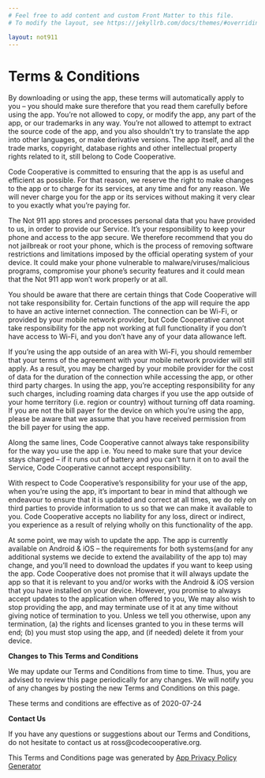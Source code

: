 ```yaml
---
# Feel free to add content and custom Front Matter to this file.
# To modify the layout, see https://jekyllrb.com/docs/themes/#overriding-theme-defaults

layout: not911
---
```


<div class="p-5">
<h1 class="leading-tight text-blue-1 mb-1 font-bold d:pr-5 mb-4">
  Terms &amp; Conditions
</h1>
<p>
By downloading or using the app, these terms will
automatically apply to you – you should make sure therefore
that you read them carefully before using the app. You’re not
allowed to copy, or modify the app, any part of the app, or
our trademarks in any way. You’re not allowed to attempt to
extract the source code of the app, and you also shouldn’t try
to translate the app into other languages, or make derivative
versions. The app itself, and all the trade marks, copyright,
database rights and other intellectual property rights related
to it, still belong to Code Cooperative.
</p> <p>
Code Cooperative is committed to ensuring that the app is
as useful and efficient as possible. For that reason, we
reserve the right to make changes to the app or to charge for
its services, at any time and for any reason. We will never
charge you for the app or its services without making it very
clear to you exactly what you’re paying for.
</p> <p>
The Not 911 app stores and processes personal data that
you have provided to us, in order to provide our
Service. It’s your responsibility to keep your phone and
access to the app secure. We therefore recommend that you do
not jailbreak or root your phone, which is the process of
removing software restrictions and limitations imposed by the
official operating system of your device. It could make your
phone vulnerable to malware/viruses/malicious programs,
compromise your phone’s security features and it could mean
that the Not 911 app won’t work properly or at all.
</p> <!----> <p>
You should be aware that there are certain things that
Code Cooperative will not take responsibility for. Certain
functions of the app will require the app to have an active
internet connection. The connection can be Wi-Fi, or provided
by your mobile network provider, but Code Cooperative
cannot take responsibility for the app not working at full
functionality if you don’t have access to Wi-Fi, and you don’t
have any of your data allowance left.
</p> <p></p> <p>
If you’re using the app outside of an area with Wi-Fi, you
should remember that your terms of the agreement with your
mobile network provider will still apply. As a result, you may
be charged by your mobile provider for the cost of data for
the duration of the connection while accessing the app, or
other third party charges. In using the app, you’re accepting
responsibility for any such charges, including roaming data
charges if you use the app outside of your home territory
(i.e. region or country) without turning off data roaming. If
you are not the bill payer for the device on which you’re
using the app, please be aware that we assume that you have
received permission from the bill payer for using the app.
</p> <p>
Along the same lines, Code Cooperative cannot always take
responsibility for the way you use the app i.e. You need to
make sure that your device stays charged – if it runs out of
battery and you can’t turn it on to avail the Service,
Code Cooperative cannot accept responsibility.
</p> <p>
With respect to Code Cooperative’s responsibility for your
use of the app, when you’re using the app, it’s important to
bear in mind that although we endeavour to ensure that it is
updated and correct at all times, we do rely on third parties
to provide information to us so that we can make it available
to you. Code Cooperative accepts no liability for any
loss, direct or indirect, you experience as a result of
relying wholly on this functionality of the app.
</p> <p>
At some point, we may wish to update the app. The app is
currently available on Android &amp; iOS – the requirements for
both systems(and for any additional systems we
decide to extend the availability of the app to) may change,
and you’ll need to download the updates if you want to keep
using the app. Code Cooperative does not promise that it
will always update the app so that it is relevant to you
and/or works with the Android &amp; iOS version that you have
installed on your device. However, you promise to always
accept updates to the application when offered to you, We may
also wish to stop providing the app, and may terminate use of
it at any time without giving notice of termination to you.
Unless we tell you otherwise, upon any termination, (a) the
rights and licenses granted to you in these terms will end;
(b) you must stop using the app, and (if needed) delete it
from your device.
</p> <p><strong>Changes to This Terms and Conditions</strong></p> <p>
We may update our Terms and Conditions
from time to time. Thus, you are advised to review this page
periodically for any changes. We will
notify you of any changes by posting the new Terms and
Conditions on this page.
</p> <p>
These terms and conditions are effective as of 2020-07-24
</p> <p><strong>Contact Us</strong></p> <p>
If you have any questions or suggestions about our
Terms and Conditions, do not hesitate to contact us
at ross@codecooperative.org.
</p> <p>
This Terms and Conditions page was generated by
<a href="https://app-privacy-policy-generator.firebaseapp.com/" target="_blank" rel="noopener noreferrer">App Privacy Policy Generator</a></p>
</div>
